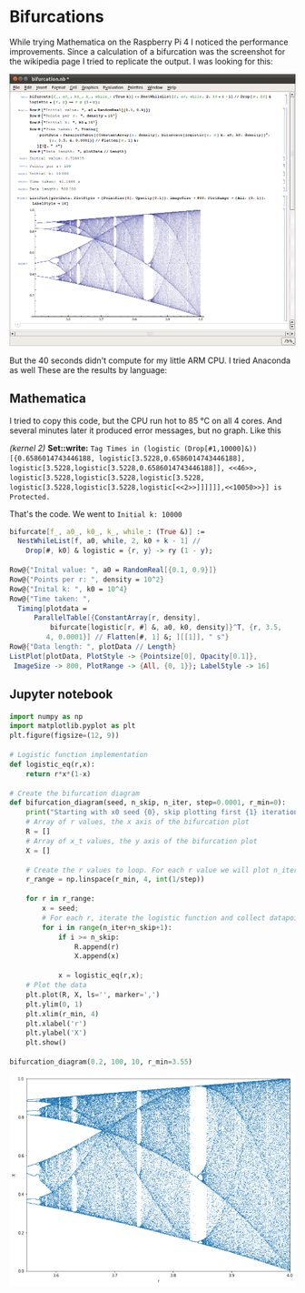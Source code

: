 # Bifurcations

While trying Mathematica on the Raspberry Pi 4 I noticed the performance improvements. Since a calculation of a bifurcation was the screenshot for the wikipedia page I tried to replicate the output. I was looking for this:

![Mathematica bifurcation](pic/Mathematica_logistic_bifurcation.png)

But the 40 seconds didn't compute for my little ARM CPU. I tried Anaconda as well These are the results by language:

## Mathematica

I tried to copy this code, but the CPU run hot to 85 °C on all 4 cores. And several minutes later it produced error messages, but no graph. Like this 

*(kernel 2)* __Set::write:__ `Tag Times in (logistic (Drop[#1,10000]&))[{0.6586014743446188, logistic[3.5228,0.6586014743446188], logistic[3.5228,logistic[3.5228,0.6586014743446188]], <<46>>, logistic[3.5228,logistic[3.5228,logistic[3.5228, logistic[3.5228,logistic[3.5228,logistic[<<2>>]]]]]],<<10050>>}] is Protected.`

That's the code. We went to `Initial k: 10000`

``` mathematica
bifurcate[f_, a0_, k0_, k_, while_: (True &)] := 
  NestWhileList[f, a0, while, 2, k0 + k - 1] // 
    Drop[#, k0] & logistic = {r, y} -> ry (1 - y);

Row@{"Inital value: ", a0 = RandomReal[{0.1, 0.9}]}
Row@{"Points per r: ", density = 10^2}
Row@{"Inital k: ", k0 = 10^4}
Row@{"Time taken: ", 
  Timing[plotdata = 
      ParallelTable[{ConstantArray[r, density], 
          bifurcate[logistic[r, #] &, a0, k0, density]}^T, {r, 3.5, 
         4, 0.0001}] // Flatten[#, 1] &; ][[1]], " s"}
Row@{"Data length: ", plotData // Length}
ListPlot[plotData, PlotStyle -> {Pointsize[0], Opacity[0.1]}, 
 ImageSize -> 800, PlotRange -> {All, {0, 1}}; LabelStyle -> 16]
```


## Jupyter notebook

``` py
import numpy as np
import matplotlib.pyplot as plt
plt.figure(figsize=(12, 9))

# Logistic function implementation
def logistic_eq(r,x):
    return r*x*(1-x)

# Create the bifurcation diagram
def bifurcation_diagram(seed, n_skip, n_iter, step=0.0001, r_min=0):
    print("Starting with x0 seed {0}, skip plotting first {1} iterations, then plot next {2} iterations.".format(seed, n_skip, n_iter));
    # Array of r values, the x axis of the bifurcation plot
    R = []
    # Array of x_t values, the y axis of the bifurcation plot
    X = []
    
    # Create the r values to loop. For each r value we will plot n_iter points
    r_range = np.linspace(r_min, 4, int(1/step))

    for r in r_range:
        x = seed;
        # For each r, iterate the logistic function and collect datapoint if n_skip iterations have occurred
        for i in range(n_iter+n_skip+1):
            if i >= n_skip:
                R.append(r)
                X.append(x)
                
            x = logistic_eq(r,x);
    # Plot the data    
    plt.plot(R, X, ls='', marker=',')
    plt.ylim(0, 1)
    plt.xlim(r_min, 4)
    plt.xlabel('r')
    plt.ylabel('X')
    plt.show()

bifurcation_diagram(0.2, 100, 10, r_min=3.55)
```
![bifurcation](pic/bifurcation2.png)
